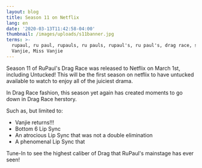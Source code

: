 ```yaml
---
layout: blog
title: Season 11 on Netflix
lang: en
date: '2020-03-13T11:42:58-04:00'
thumbnail: /images/uploads/s11banner.jpg
terms: >-
  rupaul, ru paul, rupauls, ru pauls, rupaul's, ru paul's, drag race, season 11,
  Vanjie, Miss Vanjie
---
```

Season 11 of RuPaul's Drag Race was released to Netflix on March 1st, including Untucked! This will be the first season on netflix to have untucked available to watch to enjoy all of the juiciest drama.

In Drag Race fashion, this season yet again has created moments to go down in Drag Race herstory.

Such as, but limited to:

* Vanjie returns!!!
* Bottom 6 Lip Sync
* An atrocious Lip Sync that was not a double elimination
* A phenomenal Lip Sync that 

Tune-In to see the highest caliber of Drag that RuPaul's mainstage has ever seen!
